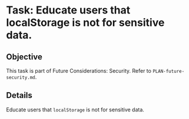 # Task: Educate users that localStorage is not for sensitive data.

## Objective
This task is part of Future Considerations: Security. Refer to `PLAN-future-security.md`.

## Details
Educate users that `localStorage` is not for sensitive data.

